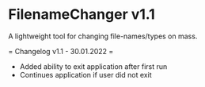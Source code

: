 # FilenameChanger v1.1
A lightweight tool for changing file-names/types on mass.

= Changelog v1.1 - 30.01.2022 =
- Added ability to exit application after first run
- Continues application if user did not exit
